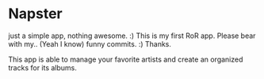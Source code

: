 Napster
=======

just a simple app, nothing awesome. :)
This is my first RoR app. Please bear with my.. (Yeah I know) funny commits. :)
Thanks.

This app is able to manage your favorite artists and create an organized tracks for its albums.